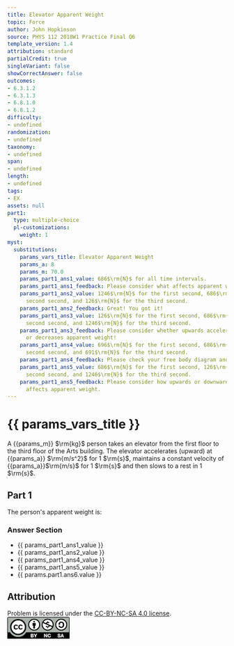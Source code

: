 ```yaml
---
title: Elevator Apparent Weight
topic: Force
author: John Hopkinson
source: PHYS 112 2018W1 Practice Final Q6
template_version: 1.4
attribution: standard
partialCredit: true
singleVariant: false
showCorrectAnswer: false
outcomes:
- 6.3.1.2
- 6.3.1.3
- 6.8.1.0
- 6.8.1.2
difficulty:
- undefined
randomization:
- undefined
taxonomy:
- undefined
span:
- undefined
length:
- undefined
tags:
- EX
assets: null
part1:
  type: multiple-choice
  pl-customizations:
    weight: 1
myst:
  substitutions:
    params_vars_title: Elevator Apparent Weight
    params_a: 8
    params_m: 70.0
    params_part1_ans1_value: 686$\rm{N}$ for all time intervals.
    params_part1_ans1_feedback: Please consider what affects apparent weight.
    params_part1_ans2_value: 1246$\rm{N}$ for the first second, 686$\rm{N}$ for the
      second second, and 126$\rm{N}$ for the third second.
    params_part1_ans2_feedback: Great! You got it!
    params_part1_ans3_value: 126$\rm{N}$ for the first second, 686$\rm{N}$ for the
      second second, and 1246$\rm{N}$ for the third second.
    params_part1_ans3_feedback: Please consider whether upwards acceleration increases
      or decreases apparent weight!
    params_part1_ans4_value: 696$\rm{N}$ for the first second, 686$\rm{N}$ for the
      second second, and 691$\rm{N}$ for the third second.
    params_part1_ans4_feedback: Please check your free body diagram and calculations!
    params_part1_ans5_value: 686$\rm{N}$ for the first second, 126$\rm{N}$ for the
      second second, and 1246$\rm{N}$ for the third second.
    params_part1_ans5_feedback: Please consider how upwards or downwards acceleration
      affects apparent weight.
---
```

# {{ params_vars_title }}
A {{params_m}} $\rm{kg}$ person takes an elevator from the first floor to the third floor of the Arts building. The elevator accelerates (upward) at {{params_a}} $\rm{m/s^2}$ for 1 $\rm{s}$, maintains a constant velocity of {{params_a}}$\rm{m/s}$ for 1 $\rm{s}$ and then slows to a rest in 1 $\rm{s}$.

## Part 1

The person's apparent weight is:

### Answer Section

- {{ params_part1_ans1_value }}
- {{ params_part1_ans2_value }}
- {{ params_part1_ans4_value }}
- {{ params_part1_ans5_value }}
- {{ params.part1.ans6.value }}

## Attribution

Problem is licensed under the [CC-BY-NC-SA 4.0 license](https://creativecommons.org/licenses/by-nc-sa/4.0/).<br> ![The Creative Commons 4.0 license requiring attribution-BY, non-commercial-NC, and share-alike-SA license.](https://raw.githubusercontent.com/firasm/bits/master/by-nc-sa.png)